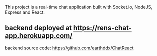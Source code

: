 This project is a real-time chat application built with Socket.io, NodeJS, Express and React.

## backend deployed at https://rens-chat-app.herokuapp.com/
backend source code: https://github.com/earthddx/ChatReact

